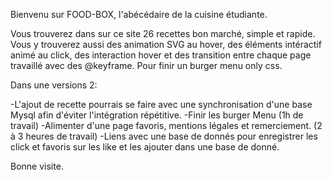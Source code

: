 Bienvenu sur FOOD-BOX, l'abécédaire de la cuisine étudiante.

Vous trouverez dans sur ce site 26 recettes bon marché, simple et rapide.
Vous y trouverez aussi des animation SVG au hover, des éléments intéractif animé au click, des interaction hover et des transition entre chaque page travaillé avec des @keyframe. Pour finir un burger menu only css.

Dans une versions 2:

-L'ajout de recette pourrais se faire avec une synchronisation d'une base Mysql afin d'éviter l'intégration répétitive.
-Finir les burger Menu (1h de travail)
-Alimenter d'une page favoris, mentions légales et remerciement. (2 à 3 heures de travail)
-Liens avec une base de donnés pour enregistrer les click et favoris sur les like et les ajouter dans une base de donné.


Bonne visite.
